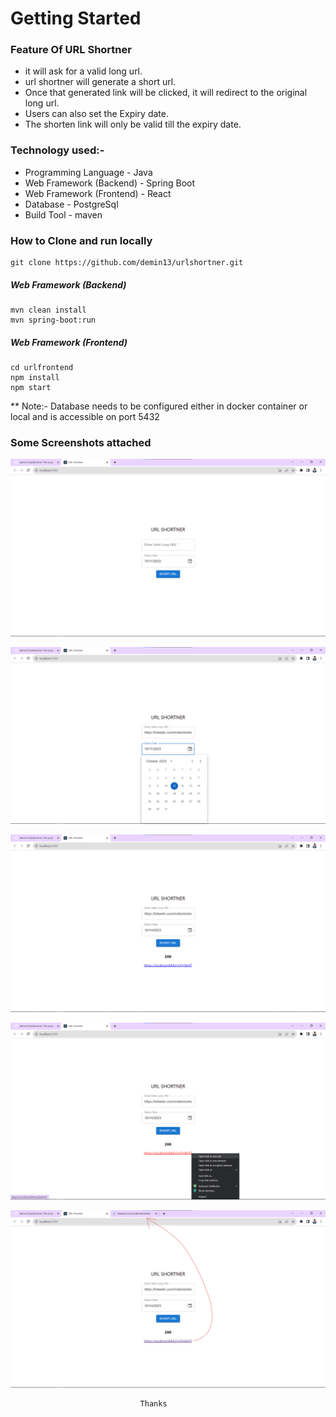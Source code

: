# Getting Started


### Feature Of URL Shortner
* it will ask for a valid long url.
* url shortner will generate a short url.
* Once that generated link will be clicked, it will redirect to the original long url.
* Users can also set the Expiry date.
* The shorten link will only be valid till the expiry date.


### Technology used:-
* Programming Language - Java
* Web Framework (Backend) - Spring Boot
* Web Framework (Frontend) - React
* Database - PostgreSql
* Build Tool - maven


### How to Clone and run locally
    git clone https://github.com/demin13/urlshortner.git

##### Web Framework (Backend)
    mvn clean install
    mvn spring-boot:run

##### Web Framework (Frontend)
    cd urlfrontend
    npm install
    npm start

** Note:- Database needs to be configured either in docker container or local and is accessible on port 5432

### Some Screenshots attached

![img.png](img.png)

![img_1.png](img_1.png)

![img_2.png](img_2.png)
    
![img_3.png](img_3.png)

![img_4.png](img_4.png)


                                 Thanks
    